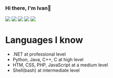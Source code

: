 ### Hi there, I'm Ivan👋
![](http://github-profile-summary-cards.vercel.app/api/cards/profile-details?username=ivangarciaquintela&theme=github_dark)
![](http://github-profile-summary-cards.vercel.app/api/cards/repos-per-language?username=ivangarciaquintela&theme=gotham&show_icons=true)
![](http://github-profile-summary-cards.vercel.app/api/cards/most-commit-language?username=ivangarciaquintela&theme=github_dark)
![](http://github-profile-summary-cards.vercel.app/api/cards/stats?username=ivangarciaquintela&theme=github_dark)
![](http://github-profile-summary-cards.vercel.app/api/cards/productive-time?username=ivangarciaquintela&theme=github_dark&utcOffset=3)

# Languages I know
- .NET at professional level
- Python, Java, C++, C at high level
- HTM, CSS, PHP, JavaScript at a medium level
- Shell(bash) at intermediate level


<!--
**ivangarciaquintela/ivangarciaquintela** is a ✨ _special_ ✨ repository because its `README.md` (this file) appears on your GitHub profile.

Here are some ideas to get you started:

- 🔭 I’m currently working on 
- 🌱 I’m currently learning ...
- 👯 I’m looking to collaborate on ...
- 🤔 I’m looking for help with ...
- 💬 Ask me about ...
- 📫 How to reach me: ...
- 😄 Pronouns: ...
- ⚡ Fun fact: ...
-->
